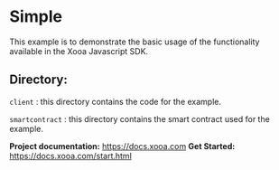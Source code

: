 # Simple 

This example is to demonstrate the basic usage of the functionality available in the Xooa Javascript SDK.

## Directory:

``client`` : this directory contains the code for the example.

``smartcontract`` : this directory contains the smart contract used for the example. 


**Project documentation:** <https://docs.xooa.com>
**Get Started:** <https://docs.xooa.com/start.html>